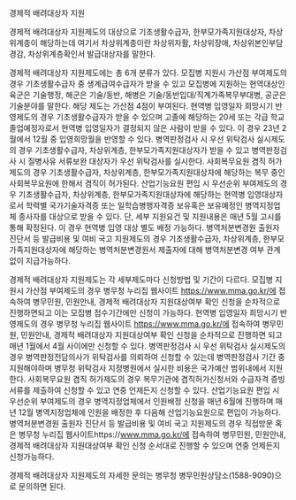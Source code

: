 경제적 배려대상자 지원

경제적 배려대상자 지원제도의 대상으로 기초생활수급자, 한부모가족지원대상자, 차상위계층이 해당하는데 여기서 차상위계층이란 차상위자활, 차상위장애, 차상위본인부담경감, 차상위계층확인서 발급대상자를 말한다.

경제적 배려대상자 지원제도에는 총 6개 분류가 있다. 모집병 지원시 가산점 부여제도의 경우 기초생활수급자 중 생계급여수급자가 받을 수 있고 모집병에 지원하는 현역대상인 육군은 기술행정, 해군은 기술/동반, 해병은 기술/동반입대/직계가족복무부대병, 공군은 기술분야를 말한다. 해당 제도는 가산점 4점이 부여된다. 현역병 입영일자 희망시기 반영제도의 경우 기초생활수급자가 받을 수 있으며 고졸에 해당하는 20세 또는 각급 학교 졸업예정자로서 현역병 입영일자가 결정되지 않은 사람이 받을 수 있다. 이 경우 23년 2월에서 12월 중 입영희망월을 반영할 수 있다. 병역판정검사 시 우선 위탁검사 실시제도의 경우 기초생활수급자, 차상위계층, 한부모가족지원대상자가 받을 수 있고 병역판정검사 시 질병사유 서류보완 대상자가 우선 위탁검사를 실시한다. 사회복무요원 겸직 허가제도의 경우 기초생활수급자, 차상위계층, 한부모가족지원대상자에 해당하는 복무 중인 사회복무요원에 한해서 겸직이 허가된다. 산업기능요원 편입 시 우선순위 부여제도의 경우 기초생활수급자, 차상위계층, 한부모가족지원대상자에 해당하는 현역병 입영대상자로서 학력별 국가기술자격증 또는 일학습병행자격증 보유혹은 보유예정인 병역지정업체 종사자를 대상으로 받을 수 있다. 단, 세부 지원요건 및 지원내용은 매년 5월 고시를 통해 확정된다. 이 경우 현역병 입영 대상 별도 배정 가능하다. 병역처분변경원 출원자 진단서 등 발급비용 및 여비 국고 지원제도의 경우 기초생활수급자, 차상위계층, 한부모가족지원대상자에 해당하는 병역처분변경원서 제출자에 대해 병역처분변경 여부 관계없이 지급가능하다.

경제적 배려대상자 지원제도는 각 세부제도마다 신청방법 및 기간이 다르다.
모집병 지원시 가산점 부여제도의 경우 병무청 누리집 웹사이트 https://www.mma.go.kr/에 접속하여 병무민원, 민원안내, 경제적 배려대상자 지원대상여부 확인 신청을 순차적으로 진행하면되고 이는 모집병 접수기간에만 신청이 가능하다. 현역병 입영일자 희망시기 반영제도의 경우 병무청 누리집 웹사이트 https://www.mma.go.kr/에 접속하여 병무민원, 민원안내, 경제적 배려대상자 지원대상여부 확인 신청을 순차적으로 진행하면 되고 매년 1월에서 4월 사이에만 신청할 수 있다. 병역판정검사 시 우선 위탁검사 실시제도의 경우 병역판정전담의사가 위탁검사를 의뢰하여 신청할 수 있는데 병역판정검사 기간 중 지원해야하며 병무청 위탁검사 지정병원에서 실시한 비용은 국가예산 범위내에서 지원한다. 사회복무요원 겸직 허가제도의 경우 복무기관에 겸직허가신청서와 수급자격 증빙서류를 제출하여 신청할 수 있고 연중 언제든지 신청할 수 있다. 산업기능요원 편입 시 우선순위 부여제도의 경우 병역지정업체에서 인원배정 신청을 매년 6월에 진행하며 매년 12월 병역지정업체에 인원을 배정한 후 다음해 산업기능요원으로 편입이 가능하다. 병역처분변경원 출원자 진단서 등 발급비용 및 여비 국고 지원제도의 경우 직접방문 혹은 병무청 누리집 웹사이트https://www.mma.go.kr/에 접속하여 병무민원, 민원안내, 경제적 배려대상자 지원대상여부 확인 신청 순서대로 진행할 수 있으며 연중 언제든지 신청가능하다.

경제적 배려대상자 지원제도의 자세한 문의는 병무청 병무민원상담소(1588-9090)으로 문의하면 된다.
